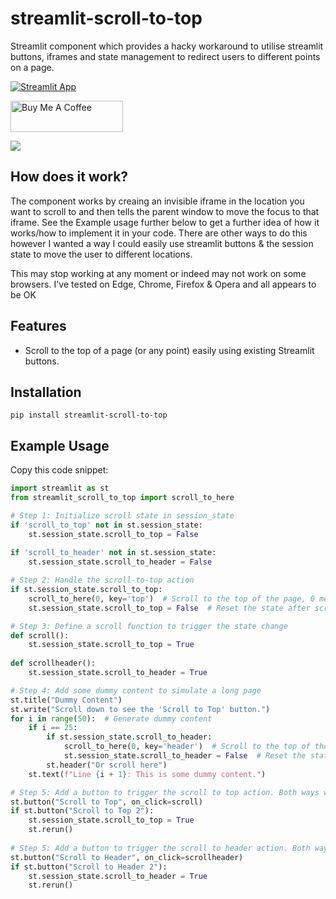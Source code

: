 # streamlit-scroll-to-top
Streamlit component which provides a hacky workaround to utilise streamlit buttons, iframes and state management to redirect users to different points on a page.

[![Streamlit App](https://static.streamlit.io/badges/streamlit_badge_black_white.svg)](https://scroll-to-top-demo.streamlit.app/)

<a href="https://buymeacoffee.com/bowespublishing" target="_blank"><img src="https://cdn.buymeacoffee.com/buttons/v2/default-yellow.png" alt="Buy Me A Coffee" height="50" width="180"></a>

![](./img/demo.gif)

## How does it work?

The component works by creaing an invisible iframe in the location you want to scroll to and then tells the parent window to move the focus to that iframe. See the Example usage further below to get a further idea of how it works/how to implement it in your code. There are other ways to do this however I wanted a way I could easily use streamlit buttons & the session state to move the user to different locations.

This may stop working at any moment or indeed may not work on some browsers. I've tested on Edge, Chrome, Firefox & Opera and all appears to be OK

## Features

- Scroll to the top of a page (or any point) easily using existing Streamlit buttons.

## Installation

```shell script
pip install streamlit-scroll-to-top
```

## Example Usage

Copy this code snippet:

```python
import streamlit as st
from streamlit_scroll_to_top import scroll_to_here

# Step 1: Initialize scroll state in session_state
if 'scroll_to_top' not in st.session_state:
    st.session_state.scroll_to_top = False
    
if 'scroll_to_header' not in st.session_state:
    st.session_state.scroll_to_header = False

# Step 2: Handle the scroll-to-top action
if st.session_state.scroll_to_top:
    scroll_to_here(0, key='top')  # Scroll to the top of the page, 0 means instantly, but you can add a delay (im milliseconds)
    st.session_state.scroll_to_top = False  # Reset the state after scrolling

# Step 3: Define a scroll function to trigger the state change
def scroll():
    st.session_state.scroll_to_top = True
    
def scrollheader():
    st.session_state.scroll_to_header = True

# Step 4: Add some dummy content to simulate a long page
st.title("Dummy Content")
st.write("Scroll down to see the 'Scroll to Top' button.")
for i in range(50):  # Generate dummy content
    if i == 25:
        if st.session_state.scroll_to_header:
            scroll_to_here(0, key='header')  # Scroll to the top of the page, 0 means instantly, but you can add a delay (im milliseconds)
            st.session_state.scroll_to_header = False  # Reset the state after scrolling
        st.header("Or scroll here")
    st.text(f"Line {i + 1}: This is some dummy content.")

# Step 5: Add a button to trigger the scroll to top action. Both ways work... personal preference
st.button("Scroll to Top", on_click=scroll)
if st.button("Scroll to Top 2"):
    st.session_state.scroll_to_top = True
    st.rerun()
    
# Step 5: Add a button to trigger the scroll to header action. Both ways work... personal preference    
st.button("Scroll to Header", on_click=scrollheader)
if st.button("Scroll to Header 2"):
    st.session_state.scroll_to_header = True
    st.rerun()
```

